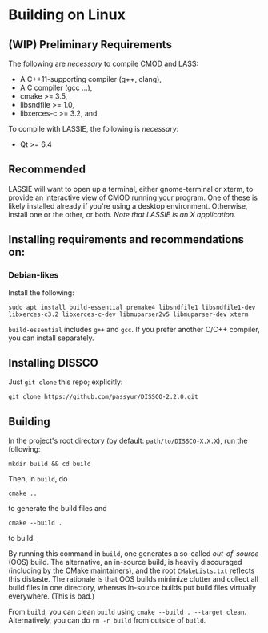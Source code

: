 Building on Linux 
=================
(WIP)
Preliminary Requirements
--------------------------

The following are *necessary* to compile CMOD and LASS:

- A C++11-supporting compiler (g++, clang),
- A C compiler (gcc ...),
- cmake >= 3.5,
- libsndfile >= 1.0,
- libxerces-c >= 3.2, and
<!-- - muparser >= 2.X -->

<!-- Keeping for reference, but not relevant to current development -->
<!-- To compile with LASSIE, the following couple are *necessary* inclusions:

- GTK+ 2.4 < 3.24 (developers: also should be updated!) and
- GTKmm-2.4 >= 1.5. -->

To compile with LASSIE, the following is *necessary*:

- Qt >= 6.4

Recommended
-----------

LASSIE will want to open up a terminal, either gnome-terminal or xterm, to provide an interactive view of CMOD running your program. One of these is likely installed already if you're using a desktop environment. Otherwise, install one or the other, or both. *Note that LASSIE is an X application.*

Installing requirements and recommendations on:
-----------------------------------------------

### Debian-likes
Install the following:

    sudo apt install build-essential premake4 libsndfile1 libsndfile1-dev libxerces-c3.2 libxerces-c-dev libmuparser2v5 libmuparser-dev xterm

`build-essential` includes `g++` and `gcc`. If you prefer another C/C++ compiler, you can install separately.

<!-- TODO: RHEL, maybe -->

Installing DISSCO
-----------------
Just `git clone` this repo; explicitly:

    git clone https://github.com/passyur/DISSCO-2.2.0.git

Building
--------
In the project's root directory (by default: `path/to/DISSCO-X.X.X`), run the following:

    mkdir build && cd build

Then, in `build`, do

    cmake ..

to generate the build files and

    cmake --build .

to build.

By running this command in `build`, one generates a so-called *out-of-source* (OOS) build. The alternative, an in-source build, is heavily discouraged (including [by the CMake maintainers](https://cmake.org/cmake/help/book/mastering-cmake/chapter/Getting%20Started.html#directory-structure)), and the root `CMakeLists.txt` reflects this distaste. The rationale is that OOS builds minimize clutter and collect all build files in one directory, whereas in-source builds put build files virtually everywhere. (This is bad.)

From `build`, you can clean `build` using `cmake --build . --target clean`. Alternatively, you can do `rm -r build` from outside of `build`.